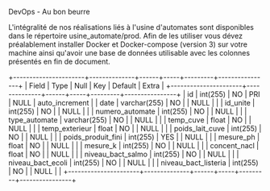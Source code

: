 DevOps - Au bon beurre

L'intégralité de nos réalisations liés à l'usine d'automates sont disponibles dans le répertoire usine_automate/prod. 
Afin de les utiliser vous dévez préalablement installer Docker et Docker-compose (version 3) sur votre machine ainsi qu'avoir une base de données utilisable avec les colonnes présentés en fin de document.







+----------------------+--------------+------+-----+---------+----------------+
| Field                | Type         | Null | Key | Default | Extra          |
+----------------------+--------------+------+-----+---------+----------------+
| id                   | int(255)     | NO   | PRI | NULL    | auto_increment |
| date                 | varchar(255) | NO   |     | NULL    |                |
| id_unite             | int(255)     | NO   |     | NULL    |                |
| numero_automate      | int(255)     | NO   |     | NULL    |                |
| type_automate        | varchar(255) | NO   |     | NULL    |                |
| temp_cuve            | float        | NO   |     | NULL    |                |
| temp_exterieur       | float        | NO   |     | NULL    |                |
| poids_lait_cuve      | int(255)     | NO   |     | NULL    |                |
| poids_produit_fini   | int(255)     | YES  |     | NULL    |                |
| mesure_ph            | float        | NO   |     | NULL    |                |
| mesure_k             | int(255)     | NO   |     | NULL    |                |
| concent_nacl         | float        | NO   |     | NULL    |                |
| niveau_bact_salmo    | int(255)     | NO   |     | NULL    |                |
| niveau_bact_ecoli    | int(255)     | NO   |     | NULL    |                |
| niveau_bact_listeria | int(255)     | NO   |     | NULL    |                |
+----------------------+--------------+------+-----+---------+----------------+
